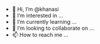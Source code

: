 - 👋 Hi, I’m @khanasi
- 👀 I’m interested in ...
- 🌱 I’m currently learning ...
- 💞️ I’m looking to collaborate on ...
- 📫 How to reach me ...

<!---
khanasi/khanasi is a ✨ special ✨ repository because its `README.md` (this file) appears on your GitHub profile.
You can click the Preview link to take a look at your changes.
--->
